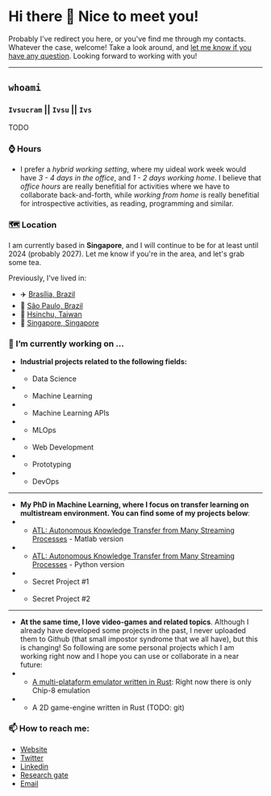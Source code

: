 
# Hi there 👋 Nice to meet you!

Probably I've redirect you here, or you've find me through my contacts. Whatever the case, welcome! Take a look around, and [let me know if you have any question](mailto:ivsucram@gmail.com). Looking forward to working with you!

*******

## `whoami`

### `Ivsucram` || `Ivsu` || `Ivs`

TODO

### ⌚ Hours

* I prefer a *hybrid working setting*, where my uideal work week would have *3 - 4 days in the office*, and *1 - 2 days working home*. I believe that *office hours* are really benefitial for activities where we have to collaborate back-and-forth, while _working from home_ is really benefitial for introspective activities, as reading, programming and similar.

### 🗺 Location

I am currently based in **Singapore**, and I will continue to be for at least until 2024 (probably 2027). Let me know if you're in the area, and let's grab some tea.

Previously, I've lived in:

* ✈️ [Brasília, Brazil](https://goo.gl/maps/4BSSY8NWjySruAmo6)
* 🌇 [São Paulo, Brazil](https://goo.gl/maps/QrvaZ5YM8KabGr9VA)
* 🍘 [Hsinchu, Taiwan](https://goo.gl/maps/T8aLDDXwXu5yZw7aA)
* 🦁 [Singapore, Singapore](https://goo.gl/maps/hXyvLFGuWEhgTZLRA)

### 🔭 I’m currently working on ...

* **Industrial projects related to the following fields:**
* * Data Science
* * Machine Learning
* * Machine Learning APIs
* * MLOps
* * Web Development
* * Prototyping
* * DevOps

*******

* **My PhD in Machine Learning, where I focus on transfer learning on multistream environment. You can find some of my projects below**:
* * [ATL: Autonomous Knowledge Transfer from Many Streaming Processes](https://github.com/Ivsucram/ATL_Matlab) - Matlab version
* * [ATL: Autonomous Knowledge Transfer from Many Streaming Processes](https://github.com/Ivsucram/ATL_Python) - Python version
* * Secret Project #1
* * Secret Project #2

*******

* **At the same time, I love video-games and related topics**. Although I already have developed some projects in the past, I never uploaded them to Github (that small impostor syndrome that we all have), but this is changing! So following are some personal projects which I am working right now and I hope you can use or collaborate in a near future:
* * [A multi-plataform emulator written in Rust](https://github.com/Ivsucram/ivsemu): Right now there is only Chip-8 emulation
* * A 2D game-engine written in Rust (TODO: git)

### 📫 How to reach me:
- [Website](http://ivsu.dev)
- [Twitter](https://twitter.com/ivsucram)
- [Linkedin](https://www.linkedin.com/in/ivsucram/)
- [Research gate](https://www.researchgate.net/profile/Marcus-Vinicius-De-Carvalho-4)
- [Email](mailto:ivsucram@gmail.com)

<!--
Great reference: 
https://github.com/dynamicwebpaige/dynamicwebpaige/blob/main/README.md
-->
